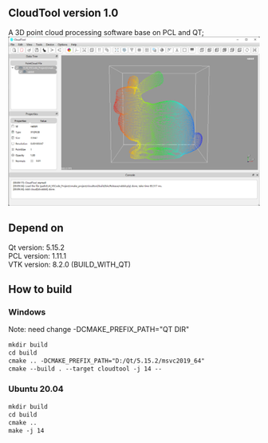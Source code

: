 ## CloudTool version 1.0
A 3D point cloud processing software base on PCL and QT;
![](images/cloudtool.png)

## Depend on
Qt version:     5.15.2  
PCL version:    1.11.1  
VTK version:    8.2.0 (BUILD_WITH_QT) 

## How to build
### Windows
Note: need change -DCMAKE_PREFIX_PATH="QT DIR"
```shell
mkdir build
cd build
cmake .. -DCMAKE_PREFIX_PATH="D:/Qt/5.15.2/msvc2019_64"
cmake --build . --target cloudtool -j 14 --
```
### Ubuntu 20.04
```shell
mkdir build
cd build
cmake .. 
make -j 14
```